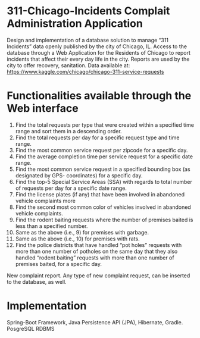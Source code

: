 # 311-Chicago-Incidents Complait Administration Application

Design and implementation of a database solution to manage “311 Incidents” data openly published by the city of Chicago, IL. 
Access to the database through a Web Application for the Residents of Chicago to report incidents that affect their every day life in the city. 
Reports are used by the city to offer recovery, sanitation.
Data available at: https://www.kaggle.com/chicago/chicago-311-service-requests

# Functionalities available through the Web interface

1. Find the total requests per type that were created within a specified time range and sort them in a descending order.
2. Find the total requests per day for a specific request type and time range.
3. Find the most common service request per zipcode for a specific day.
4. Find the average completion time per service request for a specific date range.
5. Find the most common service request in a specified bounding box (as designated by GPS- coordinates) for a specific day.
6. Find the top-5 Special Service Areas (SSA) with regards to total number of requests per day for a specific date range.
7. Find the license plates (if any) that have been involved in abandoned vehicle complaints more
8. Find the second most common color of vehicles involved in abandoned vehicle complaints.
9. Find the rodent baiting requests where the number of premises baited is less than a specified number.
10. Same as the above (i.e., 9) for premises with garbage.
11. Same as the above (i.e., 10) for premises with rats.
12. Find the police districts that have handled “pot holes” requests with more than one number of potholes on the same day that they also handled “rodent baiting” requests with more than one number of premises baited, for a specific day.

New complaint report. Any type of new complaint request, can be inserted to the database, as well. 

# Implementation

Spring-Boot Framework, Java Persistence API (JPA), Hibernate, Gradle. PosgreSQL RDBMS 
